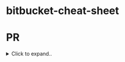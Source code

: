 # bitbucket-cheat-sheet

# PR

<details><summary>Click to expand..</summary>




## FAQ

<details><summary>Click to expand..</summary>

### Warum sehe ich zwei Kommentare beim Mergen eines Pull-Requests?

In Bitbucket gibt es zwei separate "Events" beim Mergen eines Pull-Requests, die zu zwei Kommentaren führen können:

1. **Merge Commit:** Wenn der Pull-Request gemerged wird, erzeugt Bitbucket ein Commit, das den Merge-Prozess selbst widerspiegelt. Dieses Commit wird als Kommentar angezeigt (z.B. `Merged in docs/PRIV-48/jsdocs-hinzufuegen/main`).

2. **Vorheriger Commit:** Das letzte Commit in deinem Feature-Branch, das vor dem Merge gemacht wurde, bleibt ebenfalls sichtbar, da es der Code ist, der tatsächlich in den Ziel-Branch (z.B. `develop`) eingeführt wurde.

**Warum zwei Kommentare?**  
Das liegt daran, dass der Merge-Commit selbst ein separates Ereignis ist, und dein vorheriges Commit wird nicht durch den Merge entfernt oder verändert. Beide werden als separate Kommentare angezeigt, da es sich um unterschiedliche Aktionen im Versionskontrollprozess handelt.

Du kannst die Merge-Nachricht aus dem Pull-Request nicht direkt entfernen, aber sie stellt lediglich den Merge-Prozess dar und kann ignoriert werden.

</details>








<br><br>
<br><br>






## Bitbucket - Syntax-Highlighting für Pull-Requests aktivieren

1. Gehe zu [Bitbucket Account Settings](https://bitbucket.org/account/settings/features/).
2. Scrolle nach unten zu "Labs".
3. Aktiviere die Option "Syntax Highlighting for Pull Requests" unter den verfügbaren Labs-Features.

Damit werden Diffs in Pull-Requests mit Syntax-Highlighting angezeigt, was das Lesen von Codeunterschieden vereinfacht.

</details>























